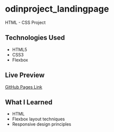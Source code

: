 # odinproject_landingpage

HTML - CSS Project

## Technologies Used

- HTML5
- CSS3
- Flexbox

## Live Preview

[GitHub Pages Link](#)

## What I Learned

- HTML
- Flexbox layout techniques
- Responsive design principles
